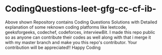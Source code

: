 # CodingQuestions-leet-gfg-cc-cf-ib-

Above shown Repository contains Coding Questions Solutions with Detailed explanation of some reknown coding platforms like leetcode, geeksforgeeks, codechef, codeforces, interviewBit.
I made this repo public so as anyone can contribute their codes as well along with that i merge it with my master branch and make you this repo's contributor.
Your contribution will be appreciated!!
Happy Coding
